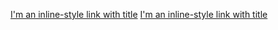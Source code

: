 [I'm an inline-style link with title](https://github.com/ezsofi/yourgithubusername.github.i
 "yourgithubusername") 
[I'm an inline-style link with title](https://github.com/ezsofi/git-lesson-repository
 "git-lesson-repository")
